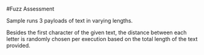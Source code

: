 #Fuzz Assessment 

Sample runs 3 payloads of text in varying lengths.

Besides the first character of the given text, the distance between each letter is randomly chosen per execution
based on the total length of the text provided.
